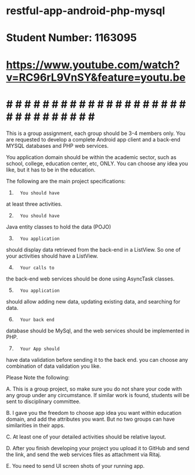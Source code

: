 # restful-app-android-php-mysql
# Student Number: 1163095 
# https://www.youtube.com/watch?v=RC96rL9VnSY&feature=youtu.be
# 
# 
# # # # # # # # # # # # # # # # # # # # # # # # # # # # # # # #




This is a group assignment, each group should be 3-4 members
only. You are requested to develop a complete Android app client and a back-end
MYSQL databases and PHP web services. 



You application domain should be within the academic sector,
such as school, college, education center, etc, ONLY. You can choose any idea
you like, but it has to be in the education.



The following are the main project specifications:



1.       You should have
at least three activities.



2.       You should have
Java entity classes to hold the data (POJO)



3.       You application
should display data retrieved from the back-end in a ListView. So one of your
activities should have a ListView.



4.       Your calls to
the back-end web services should be done using AsyncTask classes.



5.       You application
should allow adding new data, updating existing data, and searching for data.



6.       Your back end
database should be MySql, and the web services should be implemented in PHP.



7.       Your App should
have data validation before sending it to the back end. you can choose any
combination of data validation you like.



Please Note
the following:



A.       This is a group project,
so make sure you do not share your code with any group under any circumstance.
If similar work is found, students will be sent to disciplinary committee.







B.       I gave you the
freedom to choose app idea you want within education domain, and add the attributes
you want. But no two groups can have similarities in their apps.



C.       At least one of
your detailed activities should be relative layout.



D.      After you finish
developing your project you upload it to GitHub and send the link, and send the
web services files as attachment via Ritaj.



E.       You need to send
UI screen shots of your running app.

